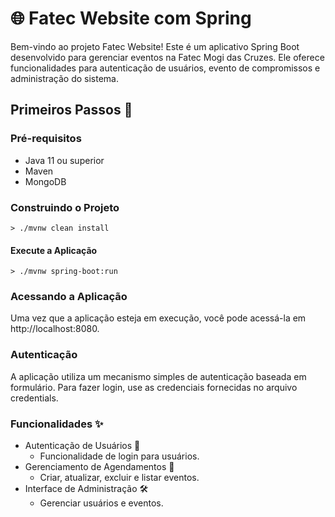 # 🌐 Fatec Website com Spring
Bem-vindo ao projeto Fatec Website! Este é um aplicativo Spring Boot desenvolvido para gerenciar eventos na Fatec Mogi das Cruzes. Ele oferece funcionalidades para autenticação de usuários, evento de compromissos e administração do sistema.

## Primeiros Passos 🚀

### Pré-requisitos

- Java 11 ou superior
- Maven
- MongoDB 

### Construindo o Projeto

````
> ./mvnw clean install
````

#### Execute a Aplicação

````
> ./mvnw spring-boot:run
````
### Acessando a Aplicação

Uma vez que a aplicação esteja em execução, você pode acessá-la em http://localhost:8080.

### Autenticação

A aplicação utiliza um mecanismo simples de autenticação baseada em formulário. Para fazer login, use as credenciais fornecidas no arquivo credentials.

### Funcionalidades ✨

- Autenticação de Usuários 🔑
  - Funcionalidade de login para usuários.
- Gerenciamento de Agendamentos 📅
  - Criar, atualizar, excluir e listar eventos.
- Interface de Administração 🛠️
  - Gerenciar usuários e eventos.



